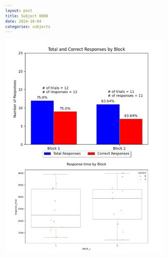 ```yaml
---
layout: post
title: Subject 8000
date: 2024-10-04
categories: subjects
---
```


![](data/8000/run-3/8000_ATS_responses.png)
![](data/8000/run-3/8000_ATS_rt.png)
